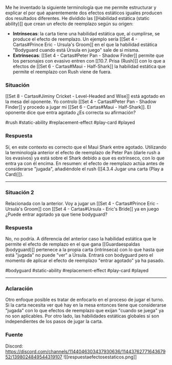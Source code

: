 Me he inventado la siguiente terminología que me permite estructurar y explicar el por qué aparentemente dos efectos estáticos iguales producen dos resultados diferentes. He dividido las [[Habilidad estática (static ability)]] que crean un efecto de reemplazo según su origen:
- **Intrínsecas**: la carta tiene una habilidad estática que, al cumplirse, se produce el efecto de reemplazo. Un ejemplo sería [[Set 4 - Cartas#Prince Eric - Ursula's Groom]] en el que la habilidad estática "Bodyguard cuando está Úrsula en juego" sale de si misma.
- **Extrínsecas**: [[Set 4 - Cartas#Peter Pan - Shadow Finder]] permite que los personajes con evasivo entren con [[10.7. Prisa (Rush)]] con lo que a efectos de [[Set 6 - Cartas#Maui - Half-Shark]] la habilidad estática que permite el reemplazo con Rush viene de fuera.

### Situación

[[Set 8 - Cartas#Jiminy Cricket - Level-Headed and Wise]] está agotado en la mesa del oponente. Yo controlo [[Set 4 - Cartas#Peter Pan - Shadow Finder]] y procedo a jugar mi [[Set 6 - Cartas#Maui - Half-Shark]]. El oponente dice que entra agotado ¿Es correcta su afirmación?

#rush #static-ability #replacement-effect #play-card #played
### Respuesta
Sí, en este contexto es correcto que el Maui Shark entre agotado. Utilizando la terminología anterior el efecto de reemplazo de Peter Pan (darle rush a los evasivos) ya está sobre el Shark debido a que es extrínseco, con lo que entra ya con él encima. En resumen: el efecto de reemplazo actúa antes de considerarse "jugada", añadiéndole el rush ([[4.3.4 Jugar una carta (Play a Card)]]).

---
### Situación 2

Relacionada con la anterior. Voy a jugar un  [[Set 4 - Cartas#Prince Eric - Ursula's Groom]] con [[Set 4 - Cartas#Ursula - Eric's Bride]] ya en juego ¿Puede entrar agotado ya que tiene bodyguard?

### Respuesta
No, no podría. A diferencia del anterior caso la habilidad estática que le permite el efecto de remplazo en el que gana [[Guardaespaldas (bodyguard)]] pertenece a la propia carta (intrínseca) con lo que hasta que está "jugada" no puede "ver" a Úrsula. Entrará con bodyguard pero el momento de aplicar el efecto de reemplazo "entrar agotado" ya ha pasado.

#bodyguard  #static-ability #replacement-effect #play-card #played

---

### Aclaración
Otro enfoque posible es tratar de enfocarlo en el proceso de jugar el turno. Si la carta necesita ver qué hay en la mesa entonces tiene que considerarse "jugada" con lo que efectos de reemplazo que exijan "cuando se juega" ya no son aplicables. Por otro lado, las habilidades estáticas globales sí son independientes de los pasos de jugar la carta.

### Fuente
Discord: https://discord.com/channels/1144046303437930636/1144376277164367952/1398024849544319107
![[respuestaefectosestaticos.png]]